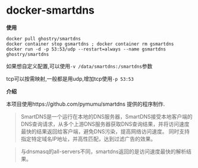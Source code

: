 # docker-smartdns
**使用**
```
docker pull ghostry/smartdns
docker container stop gsmartdns ; docker container rm gsmartdns
docker run -d -p 53:53/udp --restart=always --name gsmartdns ghostry/smartdns
```
如果想自定义配置,可以使用`-v /data/smartdns:/smartdns`参数

tcp可以按需映射,一般都是用udp,增加tcp使用`-p 53:53`

**介绍**

本项目使用https://github.com/pymumu/smartdns 提供的程序制作.

>SmartDNS是一个运行在本地的DNS服务器，SmartDNS接受本地客户端的DNS查询请求，从多个上游DNS服务器获取DNS查询结果，并将访问速度最快的结果返回给客户端，避免DNS污染，提高网络访问速度。 同时支持指定特定域名IP地址，并高性匹配，达到过滤广告的效果。

>与dnsmasq的all-servers不同，smartdns返回的是访问速度最快的解析结果。
